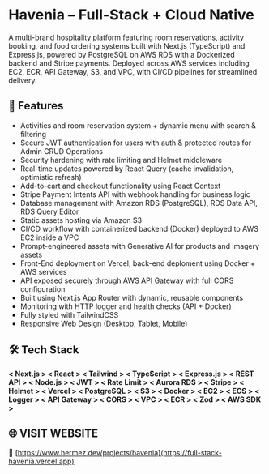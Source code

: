 # Havenia – Full-Stack + Cloud Native 

A multi-brand hospitality platform featuring room reservations, activity booking, and food ordering systems 
built with Next.js (TypeScript) and Express.js, powered by PostgreSQL on AWS RDS with a Dockerized backend and Stripe payments. 
Deployed across AWS services including EC2, ECR, API Gateway, S3, and VPC, with CI/CD pipelines for streamlined delivery.

## 🚀 Features
- Activities and room reservation system + dynamic menu with search & filtering 
- Secure JWT authentication for users with auth & protected routes for Admin CRUD Operations
- Security hardening with rate limiting and Helmet middleware
- Real-time updates powered by React Query (cache invalidation, optimistic refresh)
- Add-to-cart and checkout functionality using React Context
- Stripe Payment Intents API with webhook handling for business logic
- Database management with Amazon RDS (PostgreSQL), RDS Data API, RDS Query Editor
- Static assets hosting via Amazon S3 
- CI/CD workflow with containerized backend (Docker) deployed to AWS EC2 inside a VPC
- Prompt-engineered assets with Generative AI for products and imagery assets
- Front-End deployment on Vercel, back-end deploment using Docker + AWS services
- API exposed securely through AWS API Gateway with full CORS configuration
- Built using Next.js App Router with dynamic, reusable components
- Monitoring with HTTP logger and health checks (API + Docker)
- Fully styled with TailwindCSS
- Responsive Web Design (Desktop, Tablet, Mobile)

## 🛠 Tech Stack
**< Next.js >
< React >
< Tailwind >
< TypeScript >
< Express.js >
< REST API >
< Node.js >
< JWT >
< Rate Limit >
< Aurora RDS >
< Stripe >
< Helmet >
< Vercel >
< PostgreSQL >
< S3 >
< Docker >
< EC2 >
< ECS >
< Logger >
< API Gateway >
< CORS >
< VPC >
< ECR >
< Zod >
< AWS SDK >**

## 🌐 VISIT WEBSITE
🔗 [https://www.hermez.dev/projects/havenia](https://full-stack-havenia.vercel.app)
